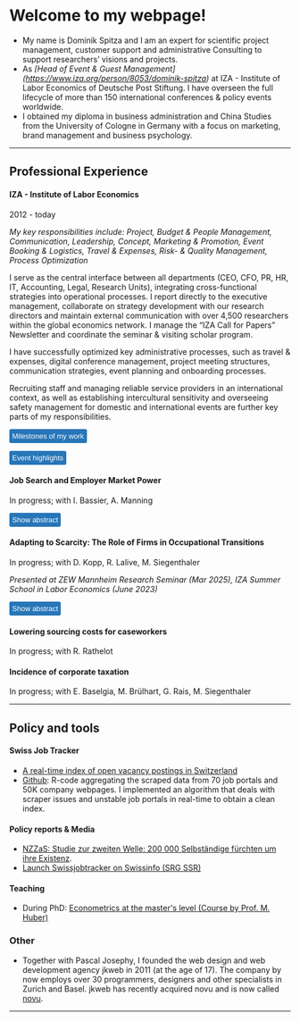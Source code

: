 # Welcome to my webpage!

- My name is Dominik Spitza and I am an expert for scientific project management, customer support and administrative Consulting to support researchers’ visions and projects.
- As *[Head of Event & Guest Management] (https://www.iza.org/person/8053/dominik-spitza)* at IZA - Institute of Labor Economics of Deutsche Post Stiftung. I have overseen the full lifecycle of more than 150 international conferences & policy events worldwide. 
- I obtained my diploma in business administration and China Studies from the University of Cologne in Germany with a focus on marketing, brand management and business psychology.

***

## Professional Experience 


####  IZA - Institute of Labor Economics
2012 - today

*My key responsibilities include: Project, Budget & People Management, Communication, Leadership, Concept, Marketing & Promotion, Event Booking & Logistics, Travel & Expenses, Risk- & Quality Management, Process Optimization*

I serve as the central interface between all departments (CEO, CFO, PR, HR, IT, Accounting, Legal, Research Units), integrating cross-functional strategies into operational processes. I report directly to the executive management, collaborate on strategy development with our research directors and maintain external communication with over 4,500 researchers within the global economics network. I manage the “IZA Call for Papers” Newsletter and coordinate the seminar & visiting scholar program.

I have successfully optimized key administrative processes, such as travel & expenses, digital conference management, project meeting structures, communication strategies, event planning and onboarding processes.

Recruiting staff and managing reliable service providers in an international context, as well as establishing intercultural sensitivity and overseeing safety management for domestic and international events are further key parts of my responsibilities.

<button class="show-button" onclick="toggleAbstract('abstract_click_search_scopes')">Milestones of my work</button>
<div id="abstract_click_search_scopes" class="abstract">
<li>2023: I have spearheaded the conceptualization, development and implementation of a web-based guest management system as part of the "digitalization of recurring processes".</li>
<li>2022: I held the overall project management role for a change management process, redesigning over 800 event landing pages, enhancing external communication, user experience and design consistency.</li> 
<li>2021: My team was responsible for nationwide communication with 150 federal employment agencies as part of a research project commissioned by the Federal Ministry (BMAS).</li> 
<li>2020: My team introduced online and hybrid events in record time, using state-of-the-art technology.</li> 
</div>

<button class="show-button" onclick="toggleAbstract('abstract_click_search_scopes')">Event highlights</button>
<div id="abstract_click_search_scopes" class="abstract">
<li>•	World Bank and UK Aid (DFID/FCDO) Development Conferences | in Bonn, Lima, New Delhi, W. DC, Addis Ababa, Lusaka, Dhaka, Nairobi, London
•	24th EALE Conference 2012 | WCCB (former House of Representatives, Bonn)
•	AEA ASSA Meetings | in Boston, San Diego, Philadelphia
•	Topic Workshops | Environment, Climate, Education, Migration, Gender, Data
•	Policy Workshops | OECD, European Commission, BMAS & BMFSFJ
•	IZA Summer Schools | Berlin, Bonn, am Ammersee 
•	Tower Talks at Deutsche Post | with Friedrich Merz, Anke Hassel, Wolfgang Clement, Angela Titzrath, Aiman Mazyek, Reiner Hoffmann, Annegret Schnell
</li> 
</div>

#### Job Search and Employer Market Power
In progress; with I. Bassier, A. Manning

<button class="show-button" onclick="toggleAbstract('abstract_click_monopsony')">Show abstract</button>
<div id="abstract_click_monopsony" class="abstract">
This paper provides a framework for thinking about how the job search of workers affects the market power of employers. We present a way of thinking about this which encapsulates popular existing models in which employer market power is based on either frictions in labor markets or imperfect substitutability among jobs. We show how this model can be used to compute measures of the extent of employer market power and relates them to popularly used measures of concentration ratios. We use data on the search behaviour of Swiss unemployed to investigate the number of employers being considered by job-seekers using 'clicks' on vacancies to define consideration sets. 
</div>

#### Adapting to Scarcity: The Role of Firms in Occupational Transitions
In progress; with D. Kopp, R. Lalive, M. Siegenthaler

*Presented at ZEW Mannheim Research Seminar (Mar 2025), IZA Summer School in Labor Economics (June 2023)*

<button class="show-button" onclick="toggleAbstract('abstract_click_occ_mob')">Show abstract</button>
<div id="abstract_click_occ_mob" class="abstract">
This paper investigates how recruiters shape occupational mobility in the labor market. Prior research has emphasized workers’ decisions, largely overlooking the role of firms. We leverage unique click data from a recruitment platform. Our identification strategy exploits the fact that we can see the same applicant information that recruiters observe, making selection on observables plausible. We find that recruiters strongly favor candidates whose current occupation matches the advertised job. Nevertheless, non-matching candidates also have substantial hiring probabilities. Finally, we show that recruiters adjust their hiring patterns to occupational labor market tightness partially offseting occupational scarcity. Our estimates suggest that recruiter decisions account for roughly one third of occupational transitions. 
</div>


#### Lowering sourcing costs for caseworkers
In progress; with R. Rathelot

#### Incidence of corporate taxation 
In progress; with E. Baselgia, M. Brülhart, G. Rais, M. Siegenthaler


***

## Policy and tools

#### Swiss Job Tracker

- [A real-time index of open vacancy postings in Switzerland](http://swissjobtracker.ch/)
- [Github](https://github.com/swissjobtracker/chjobtracker): R-code aggregating the scraped data from 70 job portals and 50K company webpages. I implemented an algorithm that deals with scraper issues and unstable job portals in real-time to obtain a clean index.

#### Policy reports & Media

- [NZZaS: Studie zur zweiten Welle: 200 000 Selbständige fürchten um ihre Existenz](https://nzzas.nzz.ch/wirtschaft/zweite-welle-viele-selbstaendige-fuerchten-um-ihre-existenz-ld.1589295). 
- [Launch Swissjobtracker on Swissinfo (SRG SSR)](https://www.swissinfo.ch/fre/toute-l-actu-en-bref/repli-du-nombre-d-offres-d-emplois-en-d%C3%A9cembre--%C3%A9tude-/48136458)

#### Teaching

- During PhD: [Econometrics at the master's level (Course by Prof. M. Huber)](https://hecnet.unil.ch/hec/syllabus/descriptif/2551?dyn_lang=en)

### Other

- Together with Pascal Josephy, I founded the web design and web development agency jkweb in 2011 (at the age of 17). The company by now employs over 30 programmers, designers and other specialists in Zurich and Basel. jkweb has recently acquired novu and is now called [novu](https://novu.ch/). 

***

<script>
    // JavaScript function to toggle visibility
    function toggleAbstract(id) {
        const abstract = document.getElementById(id);
        if (abstract.style.display === "none" || abstract.style.display === "") {
            abstract.style.display = "block";
             gtag('event', id);
        } else {
            abstract.style.display = "none";
        }
    }
</script>

<style>
    /* CSS for styling */
    .abstract {
        display: none; /* Abstracts are hidden by default */
        margin: 10px 0;
        padding: 10px;
        background-color: #f9f9f9;
        border: 1px solid #ddd;
    }
    .show-button {
        cursor: pointer;
        background-color: #2776b8;
        color: white;
  padding: 5px;
  border: none;
  border-radius: 3px;
  font-size: 13px;
      }
      
   .show-button:hover {
        background-color: #0056b3;
    }
</style>
